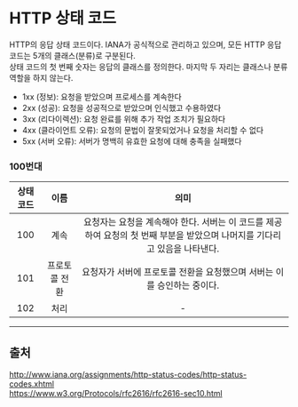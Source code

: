 # HTTP 상태 코드
HTTP의 응답 상태 코드이다.
IANA가 공식적으로 관리하고 있으며, 모든 HTTP 응답 코드는 5개의 클래스(분류)로 구분된다.  
상태 코드의 첫 번째 숫자는 응답의 클래스를 정의한다. 마지막 두 자리는 클래스나 분류 역할을 하지 않는다.  

- 1xx (정보): 요청을 받았으며 프로세스를 계속한다
- 2xx (성공): 요청을 성공적으로 받았으며 인식했고 수용하였다
- 3xx (리다이렉션): 요청 완료를 위해 추가 작업 조치가 필요하다
- 4xx (클라이언트 오류): 요청의 문법이 잘못되었거나 요청을 처리할 수 없다
- 5xx (서버 오류): 서버가 명백히 유효한 요청에 대해 충족을 실패했다

### 100번대
| 상태코드 |    이름     |           의미           |
| :------: | :---------: | :----------------------: |
|   100    |     계속      |      요청자는 요청을 계속해야 한다. 서버는 이 코드를 제공하여 요청의 첫 번째 부분을 받았으며 나머지를 기다리고 있음을 나타낸다.      |
|   101    |   프로토콜 전환    |     요청자가 서버에 프로토콜 전환을 요청했으며 서버는 이를 승인하는 중이다.      |
|   102    |   처리   | - |


---
## 출처
http://www.iana.org/assignments/http-status-codes/http-status-codes.xhtml  
https://www.w3.org/Protocols/rfc2616/rfc2616-sec10.html
